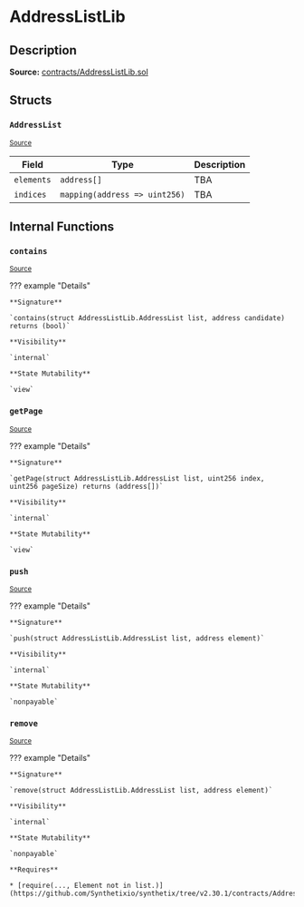 # AddressListLib

## Description

**Source:** [contracts/AddressListLib.sol](https://github.com/Synthetixio/synthetix/tree/v2.30.1/contracts/AddressListLib.sol)

## Structs

### `AddressList`

<sub>[Source](https://github.com/Synthetixio/synthetix/tree/v2.30.1/contracts/AddressListLib.sol#L5)</sub>

| Field      | Type                          | Description |
| ---------- | ----------------------------- | ----------- |
| `elements` | `address[]`                   | TBA         |
| `indices`  | `mapping(address => uint256)` | TBA         |

## Internal Functions

### `contains`

<sub>[Source](https://github.com/Synthetixio/synthetix/tree/v2.30.1/contracts/AddressListLib.sol#L10)</sub>

??? example "Details"

    **Signature**

    `contains(struct AddressListLib.AddressList list, address candidate) returns (bool)`

    **Visibility**

    `internal`

    **State Mutability**

    `view`

### `getPage`

<sub>[Source](https://github.com/Synthetixio/synthetix/tree/v2.30.1/contracts/AddressListLib.sol#L18)</sub>

??? example "Details"

    **Signature**

    `getPage(struct AddressListLib.AddressList list, uint256 index, uint256 pageSize) returns (address[])`

    **Visibility**

    `internal`

    **State Mutability**

    `view`

### `push`

<sub>[Source](https://github.com/Synthetixio/synthetix/tree/v2.30.1/contracts/AddressListLib.sol#L42)</sub>

??? example "Details"

    **Signature**

    `push(struct AddressListLib.AddressList list, address element)`

    **Visibility**

    `internal`

    **State Mutability**

    `nonpayable`

### `remove`

<sub>[Source](https://github.com/Synthetixio/synthetix/tree/v2.30.1/contracts/AddressListLib.sol#L47)</sub>

??? example "Details"

    **Signature**

    `remove(struct AddressListLib.AddressList list, address element)`

    **Visibility**

    `internal`

    **State Mutability**

    `nonpayable`

    **Requires**

    * [require(..., Element not in list.)](https://github.com/Synthetixio/synthetix/tree/v2.30.1/contracts/AddressListLib.sol#L48)
